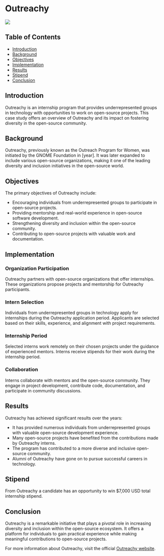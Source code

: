 # Outreachy

<p align="left">
    <img src="https://www.outreachy.org/static/css/img/logo-no-background.86e64a85437c.svg" >
</p>

## Table of Contents
- [Introduction](#introduction)
- [Background](#background)
- [Objectives](#objectives)
- [Implementation](#implementation)
- [Results](#results)
- [Stipend](#stipend)
- [Conclusion](#conclusion)

## Introduction
Outreachy is an internship program that provides underrepresented groups in technology with opportunities to work on open-source projects. This case study offers an overview of Outreachy and its impact on fostering diversity in the open-source community.

## Background
Outreachy, previously known as the Outreach Program for Women, was initiated by the GNOME Foundation in [year]. It was later expanded to include various open-source organizations, making it one of the leading diversity and inclusion initiatives in the open-source world.

## Objectives
The primary objectives of Outreachy include:
- Encouraging individuals from underrepresented groups to participate in open-source projects.
- Providing mentorship and real-world experience in open-source software development.
- Strengthening diversity and inclusion within the open-source community.
- Contributing to open-source projects with valuable work and documentation.

## Implementation
### Organization Participation
Outreachy partners with open-source organizations that offer internships. These organizations propose projects and mentorship for Outreachy participants.

### Intern Selection
Individuals from underrepresented groups in technology apply for internships during the Outreachy application period. Applicants are selected based on their skills, experience, and alignment with project requirements.

### Internship Period
Selected interns work remotely on their chosen projects under the guidance of experienced mentors. Interns receive stipends for their work during the internship period.

### Collaboration
Interns collaborate with mentors and the open-source community. They engage in project development, contribute code, documentation, and participate in community discussions.

## Results
Outreachy has achieved significant results over the years:
- It has provided numerous individuals from underrepresented groups with valuable open-source development experience.
- Many open-source projects have benefited from the contributions made by Outreachy interns.
- The program has contributed to a more diverse and inclusive open-source community.
- Alumni of Outreachy have gone on to pursue successful careers in technology.

## Stipend
From Outreachy a candidate has an opportunity to win $7,000 USD total internship stipend. 

## Conclusion
Outreachy is a remarkable initiative that plays a pivotal role in increasing diversity and inclusion within the open-source ecosystem. It offers a platform for individuals to gain practical experience while making meaningful contributions to open-source projects.

For more information about Outreachy, visit the official [Outreachy website](https://www.outreachy.org/).